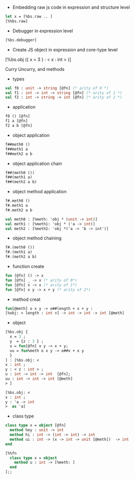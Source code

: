 


- Embedding raw js code in expression and structure level

```ocaml
let x = [%bs.raw .. ]
[%%bs.raw]
```
- Debugger in expression level

```ocaml
[%bs.debugger]
```

- Create JS object in expression and core-type level

[%bs.obj ({ x = 3 } : < x : int > )]


Curry  Uncurry, and methods


- types

```ocaml
val f0 : unit -> string [@fn] (* arity of 0 *)
val f1 : int -> int -> string [@fn] (* arity of 1 *)
val f2 : int -> string -> int [@fn] (* arity of 2 *)
```
- application 

```ocaml
f0 () [@fn]
f1 a [@fn]
f2 a b [@fn]
```
- object application

```ocaml
f##meth0 ()
f##meth1 a
f##meth2 a b 
```

- object application chain

```ocaml
f##(meth0 ())
f##(meth1 a)
f##(meth2 a b)
```

- object method application

```ocaml
f#.meth0 ()
f#.meth1 a
f#.meth2 a b
```
```ocaml
val meth0 : [%meth: 'obj * (unit -> int)]
val meth1 : [%meth1: 'obj * ('a -> int)]
val meth2 : [%meth2: 'obj *('a -> 'b -> int')]
```

- object method chaining

```ocaml
f#.(meth0 ())
f#.(meth1 a)
f#.(meth2 a b)
```

- function create

```ocaml
fun [@fn] () -> x
fun [@fn] _ -> x (* arity of 0*)
fun [@fn] x -> x (* arity of 1*)
fun [@fn] x y -> x + y (* arity of 2*)
```

- method creat

```ocaml
fun[@meth] o x y -> o##length + x + y :
[%obj: < length : int >] -> int -> int -> int [@meth] 
```

- object

```ocaml
[%bs.obj {
  x = 3 ;
  y  = {z : 3 } ;
  u = fun[@fn] x y -> x + y;
  uu = fun%meth o x y -> o##x + x y 
  }
] : [%bs.obj: <
x : int ;
y : < z : int > ;
u : int -> int -> int  [@fn];
uu : int -> int -> int [@meth]
> ]
```

```ocaml
[%bs.obj: <
x : int ;
y : 'a -> int 
>  as 'a]
```
- class type

```ocaml
class type x = object [@fn]
  method hey : unit -> int
  method hi : int -> (int -> int) -> int
  method ui : int -> (x -> int -> unit [@meth])  -> int
end
```

```ocaml
[%%fn
  class type x = object
    method u : int -> [%meth: ]
  end
];;
```
